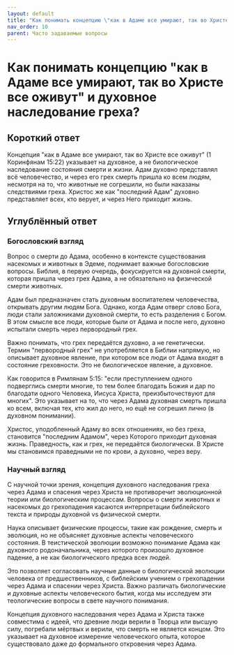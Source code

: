 ```yaml
---
layout: default
title: "Как понимать концепцию \"как в Адаме все умирают, так во Христе все оживут\" и духовное наследование греха?"
nav_order: 10
parent: Часто задаваемые вопросы
---
```


# Как понимать концепцию "как в Адаме все умирают, так во Христе все оживут" и духовное наследование греха?

## Короткий ответ

Концепция "как в Адаме все умирают, так во Христе все оживут" (1 Коринфянам 15:22) указывает на духовное, а не биологическое наследование состояния смерти и жизни. Адам духовно представлял всё человечество, и через его грех смерть пришла ко всем людям, несмотря на то, что животные не согрешили, но были наказаны следствиями греха. Христос же как "последний Адам" духовно представляет всех, кто верует, и через Него приходит жизнь.

## Углублённый ответ

### Богословский взгляд

Вопрос о смерти до Адама, особенно в контексте существования насекомых и животных в Эдеме, поднимает важные богословские вопросы. Библия, в первую очередь, фокусируется на духовной смерти, которая пришла через грех Адама, а не обязательно на физической смерти животных. 

Адам был предназначен стать духовным воспитателем человечества, открывать другим людям Бога. Однако, когда Адам отверг слово Бога, люди стали заложниками духовной смерти, то есть разделения с Богом. В этом смысле все люди, которые были от Адама и после него, духовно испытали смерть через первородный грех.

Важно понимать, что грех передаётся духовно, а не генетически. Термин "первородный грех" не употребляется в Библии напрямую, но описывает духовное явление, при котором все люди от Адама входят в состояние греховности. Это не биологическое явление, а духовное.

Как говорится в Римлянам 5:15: "если преступлением одного подверглись смерти многие, то тем более благодать Божия и дар по благодати одного Человека, Иисуса Христа, преизбыточествуют для многих". Это указывает на то, что через Адама духовная смерть пришла ко всем, включая тех, кто жил до него, но ещё не согрешил лично (в духовном понимании).

Христос, уподобленный Адаму во всех отношениях, но без греха, становится "последним Адамом", через Которого приходит духовная жизнь. Праведность, как и грех, не передаётся биологически. В Христе мы становимся праведными не по крови, а духовно, через веру.

### Научный взгляд

С научной точки зрения, концепция духовного наследования греха через Адама и спасения через Христа не противоречит эволюционной теории или биологическим процессам. Вопросы о смерти животных и насекомых до грехопадения касаются интерпретации библейского текста и природы духовной vs физической смерти.

Наука описывает физические процессы, такие как рождение, смерть и эволюция, но не объясняет духовные аспекты человеческого состояния. В теистической эволюции возможно понимание Адама как духовного родоначальника, через которого произошло духовное падение, а не как биологического предка всех людей.

Это позволяет согласовать научные данные о биологической эволюции человека от предшественников, с библейским учением о грехопадении через Адама и спасении через Христа. Важно различать биологические и духовные аспекты человеческого бытия, когда мы исследуем эти теологические вопросы в свете научного понимания.

Концепция духовного наследования через Адама и Христа также совместима с идеей, что древние люди верили в Творца или высшую силу, погребали мёртвых и верили, что смерть не является концом. Это указывает на духовное измерение человеческого опыта, которое существовало даже до формального откровения через Адама.